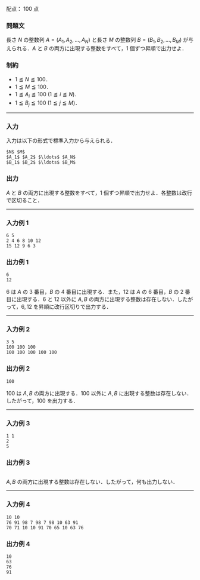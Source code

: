 配点： $100$ 点

### 問題文
長さ $N$ の整数列 $A = (A_1, A_2, \ldots, A_N)$ と長さ $M$ の整数列 $B = (B_1, B_2, \ldots, B_M)$ が与えられる．$A$ と $B$ の両方に出現する整数をすべて，$1$ 個ずつ昇順で出力せよ．

### 制約
- $1 \leqq N \leqq 100$．
- $1 \leqq M \leqq 100$．
- $1 \leqq A_i \leqq 100$ ($1 \leqq i \leqq N$)．
- $1 \leqq B_j \leqq 100$ ($1 \leqq j \leqq M$)．

---

### 入力
入力は以下の形式で標準入力から与えられる．

~~~
$N$ $M$
$A_1$ $A_2$ $\ldots$ $A_N$
$B_1$ $B_2$ $\ldots$ $B_M$
~~~

### 出力
$A$ と $B$ の両方に出現する整数をすべて，$1$ 個ずつ昇順で出力せよ．各整数は改行で区切ること．

---

### 入力例 1
~~~
6 5
2 4 6 8 10 12
15 12 9 6 3
~~~

### 出力例 1
~~~
6
12
~~~

$6$ は $A$ の $3$ 番目，$B$ の $4$ 番目に出現する．また，$12$ は $A$ の $6$ 番目，$B$ の $2$ 番目に出現する．$6$ と $12$ 以外に $A, B$ の両方に出現する整数は存在しない．したがって，$6, 12$ を昇順に改行区切りで出力する．

---

### 入力例 2
~~~
3 5
100 100 100
100 100 100 100 100
~~~

### 出力例 2
~~~
100
~~~

$100$ は $A, B$ の両方に出現する．$100$ 以外に $A, B$ に出現する整数は存在しない．したがって，$100$ を出力する．

---

### 入力例 3
~~~
1 1
2
5
~~~

### 出力例 3
~~~
~~~

$A, B$ の両方に出現する整数は存在しない．したがって，何も出力しない．

---

### 入力例 4
~~~
10 10
76 91 98 7 98 7 98 10 63 91
70 71 10 10 91 70 65 10 63 76
~~~

### 出力例 4
~~~
10
63
76
91
~~~
